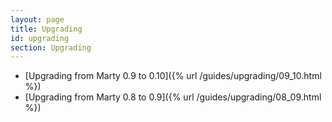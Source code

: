 ```yaml
---
layout: page
title: Upgrading
id: upgrading
section: Upgrading
---
```


* [Upgrading from Marty 0.9 to 0.10]({% url /guides/upgrading/09_10.html %})
* [Upgrading from Marty 0.8 to 0.9]({% url /guides/upgrading/08_09.html %})